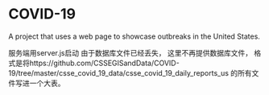 # COVID-19
A project that uses a web page to showcase outbreaks in the United States.


服务端用server.js启动
由于数据库文件已经丢失， 这里不再提供数据库文件， 格式是将https://github.com/CSSEGISandData/COVID-19/tree/master/csse_covid_19_data/csse_covid_19_daily_reports_us  的所有文件写进一个大表。